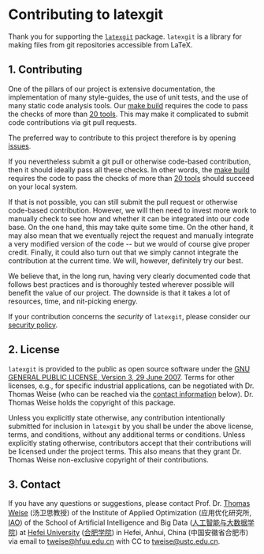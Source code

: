 # Contributing to latexgit

Thank you for supporting the [`latexgit`](https://thomasweise.github.io/latexgit) package.
`latexgit` is a library for making files from git repositories accessible from LaTeX.


## 1. Contributing

One of the pillars of our project is extensive documentation, the implementation of many style-guides, the use of unit tests, and the use of many static code analysis tools.
Our [make build](https://thomasweise.github.io/latexgit/Makefile.html) requires the code to pass the checks of more than [20 tools](https://thomasweise.github.io/latexgit/index.html#unit-tests-and-static-analysis).
This may make it complicated to submit code contributions via git pull requests.

The preferred way to contribute to this project therefore is by opening [issues](https://github.com/thomasWeise/latexgit/issues).

If you nevertheless submit a git pull or otherwise code-based contribution, then it should ideally pass all these checks.
In other words, the [make build](https://thomasweise.github.io/latexgit/Makefile.html) requires the code to pass the checks of more than [20 tools](https://thomasweise.github.io/latexgit/index.html#unit-tests-and-static-analysis) should succeed on your local system.

If that is not possible, you can still submit the pull request or otherwise code-based contribution.
However, we will then need to invest more work to manually check to see how and whether it can be integrated into our code base.
On the one hand, this may take quite some time.
On the other hand, it may also mean that we eventually reject the request and manually integrate a very modified version of the code -- but we would of course give proper credit.
Finally, it could also turn out that we simply cannot integrate the contribution at the current time.
We will, however, definitely try our best.

We believe that, in the long run, having very clearly documented code that follows best practices and is thoroughly tested wherever possible will benefit the value of our project.
The downside is that it takes a lot of resources, time, and nit-picking energy.

If your contribution concerns the *security* of `latexgit`, please consider our [security policy](https://thomasweise.github.io/latexgit/SECURITY.html).


## 2. License

`latexgit` is provided to the public as open source software under the [GNU GENERAL PUBLIC LICENSE, Version 3, 29 June 2007](https://thomasweise.github.io/latexgit/LICENSE.html).
Terms for other licenses, e.g., for specific industrial applications, can be negotiated with Dr. Thomas Weise (who can be reached via the [contact information](#3-contact) below).
Dr. Thomas Weise holds the copyright of this package.

Unless you explicitly state otherwise, any contribution intentionally submitted for inclusion in `latexgit` by you shall be under the above license, terms, and conditions, without any additional terms or conditions.
Unless explicitly stating otherwise, contributors accept that their contributions will be licensed under the project terms.
This also means that they grant Dr. Thomas Weise non-exclusive copyright of their contributions.


## 3. Contact

If you have any questions or suggestions, please contact
Prof. Dr. [Thomas Weise](http://iao.hfuu.edu.cn/5) (汤卫思教授) of the 
Institute of Applied Optimization (应用优化研究所, [IAO](http://iao.hfuu.edu.cn)) of the
School of Artificial Intelligence and Big Data ([人工智能与大数据学院](http://www.hfuu.edu.cn/aibd/)) at
[Hefei University](http://www.hfuu.edu.cn/english/) ([合肥学院](http://www.hfuu.edu.cn/)) in
Hefei, Anhui, China (中国安徽省合肥市) via
email to [tweise@hfuu.edu.cn](mailto:tweise@hfuu.edu.cn) with CC to [tweise@ustc.edu.cn](mailto:tweise@ustc.edu.cn).
